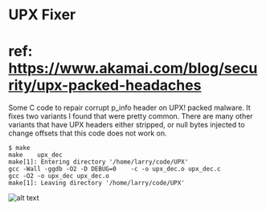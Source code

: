 # UPX Fixer
# ref: https://www.akamai.com/blog/security/upx-packed-headaches
Some C code to repair corrupt p_info header on UPX! packed malware.  It fixes two variants I found that were pretty common. There are many other variants
that have UPX headers either stripped, or null bytes injected to change offsets that this code does not work on.  

```
$ make
make 	upx_dec	
make[1]: Entering directory '/home/larry/code/UPX'
gcc -Wall -ggdb -O2 -D DEBUG=0    -c -o upx_dec.o upx_dec.c
gcc -O2 -o upx_dec upx_dec.o
make[1]: Leaving directory '/home/larry/code/UPX'
```


![alt text](https://raw.githubusercontent.com/lcashdol/UPX/main/upx_dec.jpg "upx_dec output")
